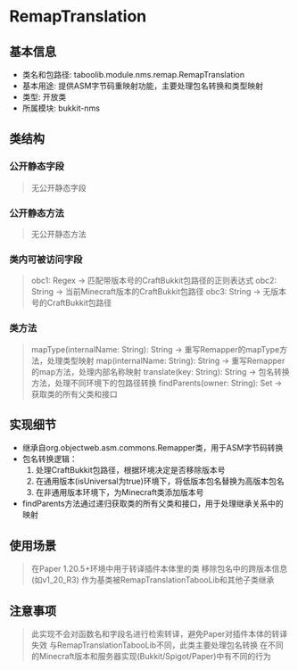 # RemapTranslation

## 基本信息
- 类名和包路径: taboolib.module.nms.remap.RemapTranslation
- 基本用途: 提供ASM字节码重映射功能，主要处理包名转换和类型映射
- 类型: 开放类
- 所属模块: bukkit-nms

## 类结构

### 公开静态字段
> 无公开静态字段

### 公开静态方法
> 无公开静态方法

### 类内可被访问字段
> obc1: Regex -> 匹配带版本号的CraftBukkit包路径的正则表达式
> obc2: String -> 当前Minecraft版本的CraftBukkit包路径
> obc3: String -> 无版本号的CraftBukkit包路径

### 类方法
> mapType(internalName: String): String -> 重写Remapper的mapType方法，处理类型映射
> map(internalName: String): String -> 重写Remapper的map方法，处理内部名称映射
> translate(key: String): String -> 包名转换方法，处理不同环境下的包路径转换
> findParents(owner: String): Set<String> -> 获取类的所有父类和接口

## 实现细节
- 继承自org.objectweb.asm.commons.Remapper类，用于ASM字节码转换
- 包名转换逻辑：
  1. 处理CraftBukkit包路径，根据环境决定是否移除版本号
  2. 在通用版本(isUniversal为true)环境下，将低版本包名替换为高版本包名
  3. 在非通用版本环境下，为Minecraft类添加版本号
- findParents方法通过递归获取类的所有父类和接口，用于处理继承关系中的映射

## 使用场景
> 在Paper 1.20.5+环境中用于转译插件本体里的类
> 移除包名中的跨版本信息(如v1_20_R3)
> 作为基类被RemapTranslationTabooLib和其他子类继承

## 注意事项
> 此实现不会对函数名和字段名进行检索转译，避免Paper对插件本体的转译失效
> 与RemapTranslationTabooLib不同，此类主要处理包名转换
> 在不同的Minecraft版本和服务器实现(Bukkit/Spigot/Paper)中有不同的行为

